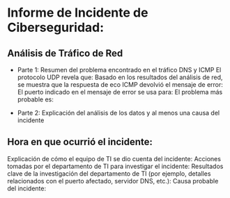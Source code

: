 # Informe de Incidente de Ciberseguridad:
## Análisis de Tráfico de Red
- Parte 1: Resumen del problema encontrado en el tráfico DNS y ICMP
El protocolo UDP revela que:
Basado en los resultados del análisis de red, se muestra que la respuesta de eco ICMP devolvió el mensaje de error:
El puerto indicado en el mensaje de error se usa para:
El problema más probable es:

- Parte 2: Explicación del análisis de los datos y al menos una causa del incidente
## Hora en que ocurrió el incidente:
Explicación de cómo el equipo de TI se dio cuenta del incidente:
Acciones tomadas por el departamento de TI para investigar el incidente:
Resultados clave de la investigación del departamento de TI (por ejemplo, detalles relacionados con el puerto afectado, servidor DNS, etc.):
Causa probable del incidente:

